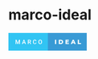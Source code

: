 # marco-ideal

<svg xmlns="http://www.w3.org/2000/svg" width="156.36" height="35" viewBox="0 0 156.36 35"><rect class="svg__rect" x="0" y="0" width="80.57000000000001" height="35" fill="#31C4F3"/><rect class="svg__rect" x="78.57000000000001" y="0" width="77.79" height="35" fill="#389AD5"/><path class="svg__text" d="M15.69 22L14.22 22L14.22 13.47L16.14 13.47L18.60 20.01L21.06 13.47L22.97 13.47L22.97 22L21.49 22L21.49 19.19L21.64 15.43L19.12 22L18.06 22L15.55 15.43L15.69 19.19L15.69 22ZM28.49 22L26.95 22L30.17 13.47L31.50 13.47L34.73 22L33.18 22L32.49 20.01L29.18 20.01L28.49 22ZM30.83 15.28L29.60 18.82L32.07 18.82L30.83 15.28ZM40.17 22L38.69 22L38.69 13.47L41.69 13.47Q43.16 13.47 43.97 14.13Q44.77 14.79 44.77 16.05L44.77 16.05Q44.77 16.90 44.35 17.48Q43.94 18.06 43.20 18.37L43.20 18.37L45.12 21.92L45.12 22L43.53 22L41.82 18.71L40.17 18.71L40.17 22ZM40.17 14.66L40.17 17.52L41.69 17.52Q42.44 17.52 42.86 17.15Q43.29 16.77 43.29 16.11L43.29 16.11Q43.29 15.43 42.90 15.05Q42.51 14.68 41.73 14.66L41.73 14.66L40.17 14.66ZM48.89 18.19L48.89 18.19L48.89 17.39Q48.89 16.19 49.32 15.27Q49.75 14.35 50.55 13.85Q51.35 13.35 52.40 13.35L52.40 13.35Q53.81 13.35 54.67 14.12Q55.53 14.89 55.67 16.29L55.67 16.29L54.20 16.29Q54.09 15.37 53.66 14.96Q53.23 14.55 52.40 14.55L52.40 14.55Q51.43 14.55 50.91 15.26Q50.39 15.96 50.38 17.33L50.38 17.33L50.38 18.09Q50.38 19.47 50.88 20.20Q51.37 20.92 52.33 20.92L52.33 20.92Q53.20 20.92 53.64 20.53Q54.08 20.14 54.20 19.22L54.20 19.22L55.67 19.22Q55.54 20.59 54.66 21.35Q53.79 22.12 52.33 22.12L52.33 22.12Q51.31 22.12 50.53 21.63Q49.75 21.15 49.33 20.26Q48.91 19.37 48.89 18.19ZM59.72 18.00L59.72 18.00L59.72 17.52Q59.72 16.28 60.16 15.32Q60.60 14.37 61.41 13.86Q62.21 13.35 63.25 13.35Q64.30 13.35 65.10 13.85Q65.91 14.35 66.35 15.29Q66.79 16.23 66.79 17.48L66.79 17.48L66.79 17.96Q66.79 19.21 66.36 20.16Q65.93 21.10 65.12 21.61Q64.31 22.12 63.27 22.12L63.27 22.12Q62.23 22.12 61.42 21.61Q60.61 21.10 60.16 20.17Q59.72 19.23 59.72 18.00ZM61.20 17.46L61.20 17.96Q61.20 19.36 61.75 20.13Q62.29 20.90 63.27 20.90L63.27 20.90Q64.25 20.90 64.78 20.15Q65.31 19.40 65.31 17.96L65.31 17.96L65.31 17.51Q65.31 16.09 64.77 15.34Q64.24 14.58 63.25 14.58L63.25 14.58Q62.29 14.58 61.75 15.33Q61.21 16.09 61.20 17.46L61.20 17.46Z" fill="#FFFFFF"/><path class="svg__text" d="M95.14 22L92.76 22L92.76 13.60L95.14 13.60L95.14 22ZM104.28 22L100.31 22L100.31 13.60L104.28 13.60Q105.67 13.60 106.73 14.12Q107.80 14.63 108.39 15.58Q108.98 16.53 108.98 17.80L108.98 17.80Q108.98 19.07 108.39 20.02Q107.80 20.97 106.73 21.48Q105.67 22 104.28 22L104.28 22ZM102.69 15.50L102.69 20.10L104.19 20.10Q105.27 20.10 105.92 19.49Q106.57 18.88 106.57 17.80L106.57 17.80Q106.57 16.72 105.92 16.11Q105.27 15.50 104.19 15.50L104.19 15.50L102.69 15.50ZM120.45 22L113.71 22L113.71 13.60L120.30 13.60L120.30 15.44L116.06 15.44L116.06 16.85L119.79 16.85L119.79 18.63L116.06 18.63L116.06 20.17L120.45 20.17L120.45 22ZM126.67 22L124.25 22L127.96 13.60L130.30 13.60L134.01 22L131.55 22L130.88 20.37L127.33 20.37L126.67 22ZM129.11 15.93L128.03 18.61L130.19 18.61L129.11 15.93ZM144.55 22L138.17 22L138.17 13.60L140.55 13.60L140.55 20.11L144.55 20.11L144.55 22Z" fill="#FFFFFF" x="91.57000000000001"/></svg>
